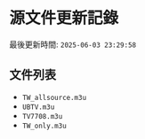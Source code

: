 # 源文件更新記錄

最後更新時間: `2025-06-03 23:29:58`

## 文件列表
- `TW_allsource.m3u`
- `UBTV.m3u`
- `TV7708.m3u`
- `TW_only.m3u`
